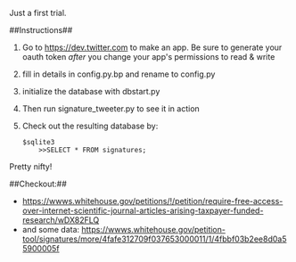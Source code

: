 Just a first trial.

##Instructions##

1.	Go to https://dev.twitter.com to make an app.  Be sure to generate your oauth token _after_ you change your app's permissions to read & write

2.	fill in details in config.py.bp and rename to config.py

3.	initialize the database with dbstart.py

4.	Then run signature_tweeter.py to see it in action

5.	Check out the resulting database by:
      
		$sqlite3
      		>>SELECT * FROM signatures;

Pretty nifty!

##Checkout:##

*	https://wwws.whitehouse.gov/petitions/!/petition/require-free-access-over-internet-scientific-journal-articles-arising-taxpayer-funded-research/wDX82FLQ
*	and some data: https://wwws.whitehouse.gov/petition-tool/signatures/more/4fafe312709f037653000011/1/4fbbf03b2ee8d0a55900005f
